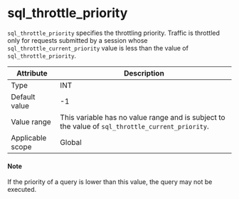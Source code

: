 # sql_throttle_priority

`sql_throttle_priority` specifies the throttling priority. Traffic is throttled only for requests submitted by a session whose `sql_throttle_current_priority` value is less than the value of `sql_throttle_priority`.

| **Attribute** | **Description** |
|--------|---------------------------------------------------|
| Type | INT |
| Default value | -1 |
| Value range | This variable has no value range and is subject to the value of `sql_throttle_current_priority`. |
| Applicable scope | Global |

  <main id="notice" type='explain'>
    <h4>Note</h4>
    <p>If the priority of a query is lower than this value, the query may not be executed. </p>
  </main>
